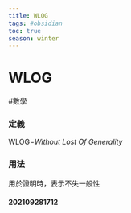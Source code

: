 ```yaml
---
title: WLOG
tags: #obsidian 
toc: true
season: winter
---
```

# WLOG
#數學 
### 定義
WLOG=$Without$ $Lost$ $Of$ $Generality$
### 用法
用於證明時，表示不失一般性

#### 202109281712
